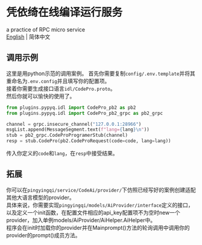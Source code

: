# 凭依绮在线编译运行服务
a practice of RPC micro service    
[English](../README.md) | 简体中文  

## 调用示例
这里是用python示范的调用案例。
首先你需要复制`config/.env.template`并将其重命名为`.env.config`并且填写你的配置项。    
接着你需要生成接口语言`idl/CodePro.proto`。  
然后你就可以愉快的使用了。    
```python
from plugins.pypyq.idl import CodePro_pb2 as pb2
from plugins.pypyq.idl import CodePro_pb2_grpc as pb2_grpc

channel = grpc.insecure_channel("127.0.0.1:28966")
msgList.append(MessageSegment.text(f"lang={lang}\n"))
stub = pb2_grpc.CodeProProgramerStub(channel)
resp = stub.CodePro(pb2.CodeProRequest(code=code, lang=lang))
```
传入你定义的`code`和`lang`，在`resp`中接受结果。  

## 拓展
你可以在`pingyingqi/service/CodeAi/provider/`下仿照已经写好的案例创建适配其他大语言模型的provider。    
具体来说，你需要实现`pingyingqi/models/AiProvider/interface`定义的接口，以及定义一个init函数，在配置文件相应的api_key配置项不为空时new一个provider，加入单例models/AiProvider/AiHelper.AiHelper中。    
程序会在init时加载你的provider并在Mainprompt()方法的轮询调用中调用你的provider的prompt()成员方法。  